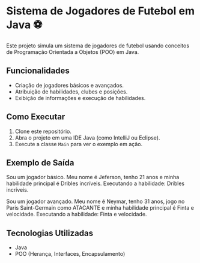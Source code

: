 # Sistema de Jogadores de Futebol em Java ⚽

Este projeto simula um sistema de jogadores de futebol usando conceitos de Programação Orientada a Objetos (POO) em Java.

## Funcionalidades
- Criação de jogadores básicos e avançados.
- Atribuição de habilidades, clubes e posições.
- Exibição de informações e execução de habilidades.

## Como Executar
1. Clone este repositório.
2. Abra o projeto em uma IDE Java (como IntelliJ ou Eclipse).
3. Execute a classe `Main` para ver o exemplo em ação.

## Exemplo de Saída
Sou um jogador básico. Meu nome é Jeferson, tenho 21 anos e minha habilidade principal é Dribles incríveis.
Executando a habilidade: Dribles incríveis.

Sou um jogador avançado. Meu nome é Neymar, tenho 31 anos, jogo no Paris Saint-Germain como ATACANTE e minha habilidade principal é Finta e velocidade.
Executando a habilidade: Finta e velocidade.

## Tecnologias Utilizadas
- Java
- POO (Herança, Interfaces, Encapsulamento)

